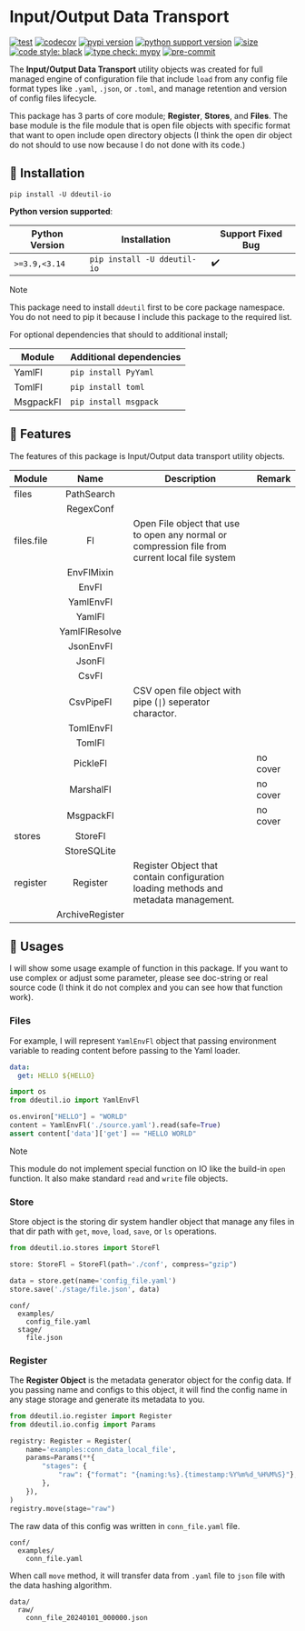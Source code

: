 # Input/Output Data Transport

[![test](https://github.com/korawica/ddeutil-io/actions/workflows/tests.yml/badge.svg?branch=main)](https://github.com/korawica/ddeutil-io/actions/workflows/tests.yml)
[![codecov](https://codecov.io/gh/ddeutils/ddeutil-io/graph/badge.svg?token=3NDPN2I0H9)](https://codecov.io/gh/ddeutils/ddeutil-io)
[![pypi version](https://img.shields.io/pypi/v/ddeutil-io)](https://pypi.org/project/ddeutil-io/)
[![python support version](https://img.shields.io/pypi/pyversions/ddeutil-io)](https://pypi.org/project/ddeutil-io/)
[![size](https://img.shields.io/github/languages/code-size/korawica/ddeutil-io)](https://github.com/korawica/ddeutil-io)
[![code style: black](https://img.shields.io/badge/code%20style-black-000000.svg)](https://github.com/psf/black)
[![type check: mypy](http://www.mypy-lang.org/static/mypy_badge.svg)](http://mypy-lang.org)
[![pre-commit](https://img.shields.io/badge/pre--commit-enabled-brightgreen?logo=pre-commit&logoColor=white)](https://github.com/pre-commit/pre-commit)

The **Input/Output Data Transport** utility objects was created for full managed
engine of configuration file that include `load` from any config file format types
like `.yaml`, `.json`, or `.toml`, and manage retention and version of config files
lifecycle.

This package has 3 parts of core module; **Register**, **Stores**, and **Files**.
The base module is the file module that is open file objects with specific format
that want to open include open directory objects (I think the open dir object do
not should to use now because I do not done with its code.)

## :round_pushpin: Installation

```shell
pip install -U ddeutil-io
```

**Python version supported**:

| Python Version | Installation                  | Support Fixed Bug  |
|----------------|-------------------------------|--------------------|
| `>=3.9,<3.14`  | `pip install -U ddeutil-io`   | :heavy_check_mark: |

> [!NOTE]
> This package need to install `ddeutil` first to be core package namespace.
> You do not need to pip it because I include this package to the required list.
>
> For optional dependencies that should to additional install;
>
> | Module     | Additional dependencies  |
> |------------|--------------------------|
> | YamlFl     | `pip install PyYaml`     |
> | TomlFl     | `pip install toml`       |
> | MsgpackFl  | `pip install msgpack`    |

## :dart: Features

The features of this package is Input/Output data transport utility objects.

| Module     |       Name       | Description                                                                                     | Remark   |
|------------|:----------------:|-------------------------------------------------------------------------------------------------|----------|
| files      |    PathSearch    |                                                                                                 |          |
|            |    RegexConf     |                                                                                                 |          |
| files.file |        Fl        | Open File object that use to open any normal or compression file from current local file system |          |
|            |    EnvFlMixin    |                                                                                                 |          |
|            |      EnvFl       |                                                                                                 |          |
|            |    YamlEnvFl     |                                                                                                 |          |
|            |      YamlFl      |                                                                                                 |          |
|            |  YamlFlResolve   |                                                                                                 |          |
|            |    JsonEnvFl     |                                                                                                 |          |
|            |      JsonFl      |                                                                                                 |          |
|            |      CsvFl       |                                                                                                 |          |
|            |    CsvPipeFl     | CSV open file object with pipe (`\|`) seperator charactor.                                      |          |
|            |    TomlEnvFl     |                                                                                                 |          |
|            |      TomlFl      |                                                                                                 |          |
|            |     PickleFl     |                                                                                                 | no cover |
|            |    MarshalFl     |                                                                                                 | no cover |
|            |    MsgpackFl     |                                                                                                 | no cover |
| stores     |     StoreFl      |                                                                                                 |          |
|            |   StoreSQLite    |                                                                                                 |          |
| register   |     Register     | Register Object that contain configuration loading methods and metadata management.             |          |
|            | ArchiveRegister  |                                                                                                 |          |

## :beers: Usages

I will show some usage example of function in this package. If you want to use
complex or adjust some parameter, please see doc-string or real source code
(I think it do not complex and you can see how that function work).

### Files

For example, I will represent `YamlEnvFl` object that passing environment variable
to reading content before passing to the Yaml loader.

```yaml
data:
  get: HELLO ${HELLO}
```

```python
import os
from ddeutil.io import YamlEnvFl

os.environ["HELLO"] = "WORLD"
content = YamlEnvFl('./source.yaml').read(safe=True)
assert content['data']['get'] == "HELLO WORLD"
```

> [!NOTE]
> This module do not implement special function on IO like the build-in ``open``
> function. It also make standard ``read`` and ``write`` file objects.

### Store

Store object is the storing dir system handler object that manage any files in
that dir path with `get`, `move`, `load`, `save`, or `ls` operations.

```python
from ddeutil.io.stores import StoreFl

store: StoreFl = StoreFl(path='./conf', compress="gzip")

data = store.get(name='config_file.yaml')
store.save('./stage/file.json', data)
```

```text
conf/
  examples/
    config_file.yaml
  stage/
    file.json
```

### Register

The **Register Object** is the metadata generator object for the config data.
If you passing name and configs to this object, it will find the config name
in any stage storage and generate its metadata to you.

```python
from ddeutil.io.register import Register
from ddeutil.io.config import Params

registry: Register = Register(
    name='examples:conn_data_local_file',
    params=Params(**{
        "stages": {
            "raw": {"format": "{naming:%s}.{timestamp:%Y%m%d_%H%M%S}"},
        },
    }),
)
registry.move(stage="raw")
```

The raw data of this config was written in `conn_file.yaml` file.

```text
conf/
  examples/
    conn_file.yaml
```

When call `move` method, it will transfer data from `.yaml` file to `json` file
with the data hashing algorithm.

```text
data/
  raw/
    conn_file_20240101_000000.json
```
